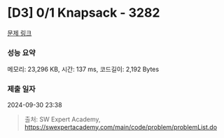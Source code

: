 # [D3] 0/1 Knapsack - 3282 

[문제 링크](https://swexpertacademy.com/main/code/problem/problemDetail.do?contestProbId=AWBJAVpqrzQDFAWr) 

### 성능 요약

메모리: 23,296 KB, 시간: 137 ms, 코드길이: 2,192 Bytes

### 제출 일자

2024-09-30 23:38



> 출처: SW Expert Academy, https://swexpertacademy.com/main/code/problem/problemList.do